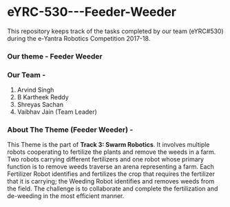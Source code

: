 ﻿# **eYRC-530---Feeder-Weeder**
 
 This repository keeps track of the tasks completed by our team (eYRC#530) during the e-Yantra Robotics Competition 2017-18.

### **Our theme - Feeder Weeder**

### **Our Team -**

1) Arvind Singh
2) B Kartheek Reddy
3) Shreyas Sachan
4) Vaibhav Jain (Team Leader)


### **About The Theme (Feeder Weeder)** -
This Theme is the part of **Track 3: Swarm Robotics**. It involves multiple robots cooperating to fertilize the plants and remove the weeds in a farm. Two robots carrying different fertilizers and one robot whose primary function is to remove weeds traverse an arena representing a farm. Each Fertilizer Robot identifies and fertilizes the crop that requires the fertilizer that it is carrying; the Weeding Robot identifies and removes weeds from the field. The challenge is to collaborate and complete the fertilization and de-weeding in the most efficient manner. 
